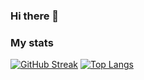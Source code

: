 ### Hi there 👋
### My stats
[![GitHub Streak](http://github-readme-streak-stats.herokuapp.com?user=re-roll&theme=dark&background=000000)](https://git.io/streak-stats)
[![Top Langs](https://github-readme-stats.vercel.app/api/top-langs/?username=re-roll&layout=theme=vision-friendly-dark)](https://github.com/anuraghazra/github-readme-stats)

<!--
**re-roll/re-roll** is a ✨ _special_ ✨ repository because its `README.md` (this file) appears on your GitHub profile.

Here are some ideas to get you started:

- 🔭 I’m currently working on ...
- 🌱 I’m currently learning ...
- 👯 I’m looking to collaborate on ...
- 🤔 I’m looking for help with ...
- 💬 Ask me about ...
- 📫 How to reach me: ...
- 😄 Pronouns: ...
- ⚡ Fun fact: ...
-->

